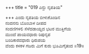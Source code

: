 +++
title = "019 ಎನ್ದು ನೃಪತಿಯ"

+++
ಎಂದು ನೃಪತಿಯ ಬೀಳುಕೊಂಡಿನ  
ನಂದನನು ಬೊಂಬಾಳ ದೀಪದ  
ಸಂದಣಿಗಳಲಿ ಸೆಳೆದಡಾಯ್ದದ ಭಟರ ಮುತ್ತಿಗೆಯ  
ಮುಂದೆ ಪಾಯವಧಾರು ರಿಪುನೃಪ  
ಬಂದಿಕಾರವಧಾರು ಧಿರುಪಯ  
ವೆಂದು ಕಳಕಳ ಗಜರು ಮಿಗೆ ಕುರು ಭೂಮಿಗೈತಂದ    ॥19॥